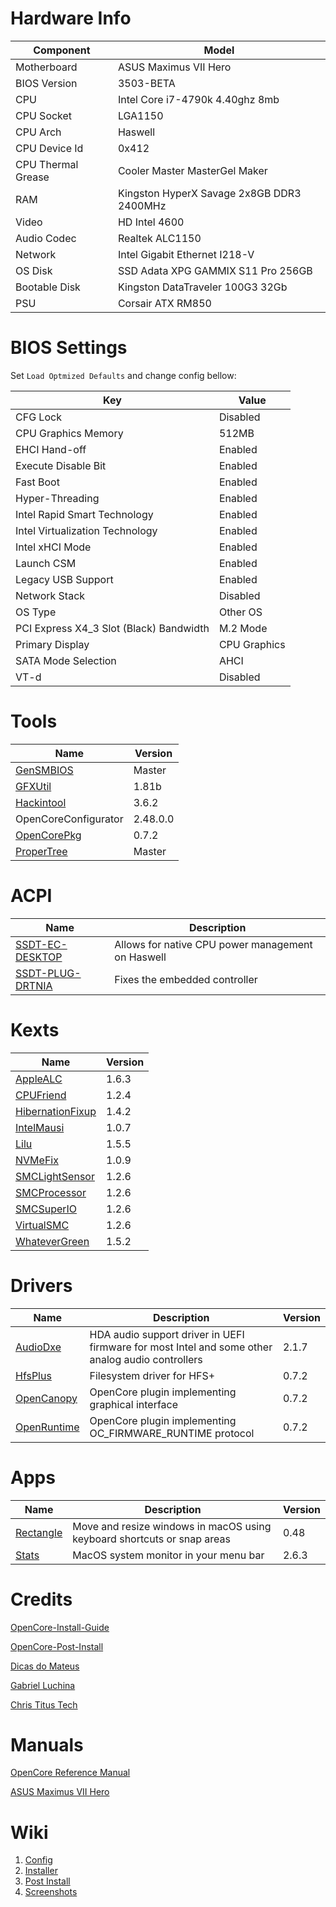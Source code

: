 # Hardware Info

| Component          | Model                                     |
| ------------------ | ----------------------------------------- |
| Motherboard        | ASUS Maximus VII Hero                     |
| BIOS Version       | 3503-BETA                                 |
| CPU                | Intel Core i7-4790k 4.40ghz 8mb           |
| CPU Socket         | LGA1150                                   |
| CPU Arch           | Haswell                                   |
| CPU Device Id      | 0x412                                     |
| CPU Thermal Grease | Cooler Master MasterGel Maker             |
| RAM                | Kingston HyperX Savage 2x8GB DDR3 2400MHz |
| Video              | HD Intel 4600                             |
| Audio Codec        | Realtek ALC1150                           |
| Network            | Intel Gigabit Ethernet I218-V             |
| OS Disk            | SSD Adata XPG GAMMIX S11 Pro 256GB        |
| Bootable Disk      | Kingston DataTraveler 100G3 32Gb          |
| PSU                | Corsair ATX RM850                         |

# BIOS Settings

Set `Load Optmized Defaults` and change config bellow:

| Key                                     | Value        |
| --------------------------------------- | ------------ |
| CFG Lock                                | Disabled     |
| CPU Graphics Memory                     | 512MB        |
| EHCI Hand-off                           | Enabled      |
| Execute Disable Bit                     | Enabled      |
| Fast Boot                               | Enabled      |
| Hyper-Threading                         | Enabled      |
| Intel Rapid Smart Technology            | Enabled      |
| Intel Virtualization Technology         | Enabled      |
| Intel xHCI Mode                         | Enabled      |
| Launch CSM                              | Enabled      |
| Legacy USB Support                      | Enabled      |
| Network Stack                           | Disabled     |
| OS Type                                 | Other OS     |
| PCI Express X4_3 Slot (Black) Bandwidth | M.2 Mode     |
| Primary Display                         | CPU Graphics |
| SATA Mode Selection                     | AHCI         |
| VT-d                                    | Disabled     |

# Tools

| Name                                                               | Version  |
| ------------------------------------------------------------------ | -------- |
| [GenSMBIOS](https://github.com/corpnewt/GenSMBIOS)                 | Master   |
| [GFXUtil](https://github.com/acidanthera/gfxutil/releases)         | 1.81b    |
| [Hackintool](https://github.com/headkaze/Hackintool/releases)      | 3.6.2    |
| OpenCoreConfigurator                                               | 2.48.0.0 |
| [OpenCorePkg](https://github.com/acidanthera/OpenCorePkg/releases) | 0.7.2    |
| [ProperTree](https://github.com/corpnewt/ProperTree)               | Master   |

# ACPI

| Name                                                                                                                                     | Description                                       |
| ---------------------------------------------------------------------------------------------------------------------------------------- | ------------------------------------------------- |
| [SSDT-EC-DESKTOP](https://github.com/dortania/Getting-Started-With-ACPI/blob/master/extra-files/compiled/SSDT-EC-DESKTOP.aml?raw=true)   | Allows for native CPU power management on Haswell |
| [SSDT-PLUG-DRTNIA](https://github.com/dortania/Getting-Started-With-ACPI/blob/master/extra-files/compiled/SSDT-PLUG-DRTNIA.aml?raw=true) | Fixes the embedded controller                     |

# Kexts

| Name                                                                         | Version |
| ---------------------------------------------------------------------------- | ------- |
| [AppleALC](https://github.com/acidanthera/AppleALC/releases)                 | 1.6.3   |
| [CPUFriend](https://github.com/acidanthera/CPUFriend/releases)               | 1.2.4   |
| [HibernationFixup](https://github.com/acidanthera/HibernationFixup/releases) | 1.4.2   |
| [IntelMausi](https://github.com/acidanthera/IntelMausi/releases)             | 1.0.7   |
| [Lilu](https://github.com/acidanthera/Lilu/releases)                         | 1.5.5   |
| [NVMeFix](https://github.com/acidanthera/NVMeFix/releases)                   | 1.0.9   |
| [SMCLightSensor](https://github.com/acidanthera/virtualsmc/releases)         | 1.2.6   |
| [SMCProcessor](https://github.com/acidanthera/virtualsmc/releases)           | 1.2.6   |
| [SMCSuperIO](https://github.com/acidanthera/virtualsmc/releases)             | 1.2.6   |
| [VirtualSMC](https://github.com/acidanthera/virtualsmc/releases)             | 1.2.6   |
| [WhateverGreen](https://github.com/acidanthera/whatevergreen/releases)       | 1.5.2   |

# Drivers

| Name                                                                                            | Description                                                                                      | Version |
| ----------------------------------------------------------------------------------------------- | ------------------------------------------------------------------------------------------------ | ------- |
| [AudioDxe](https://github.com/acidanthera/AppleSupportPkg/releases)                             | HDA audio support driver in UEFI firmware for most Intel and some other analog audio controllers | 2.1.7   |
| [HfsPlus](https://github.com/acidanthera/OcBinaryData/blob/master/Drivers/HfsPlus.efi?raw=true) | Filesystem driver for HFS+                                                                       | 0.7.2   |
| [OpenCanopy](https://github.com/acidanthera/OpenCorePkg/releases)                               | OpenCore plugin implementing graphical interface                                                 | 0.7.2   |
| [OpenRuntime](https://github.com/acidanthera/OpenCorePkg/releases)                              | OpenCore plugin implementing OC_FIRMWARE_RUNTIME protocol                                        | 0.7.2   |

# Apps

| Name                                               | Description                                                             | Version |
| -------------------------------------------------- | ----------------------------------------------------------------------- | ------- |
| [Rectangle](https://rectangleapp.com)              | Move and resize windows in macOS using keyboard shortcuts or snap areas | 0.48    |
| [Stats](https://github.com/exelban/stats/releases) | MacOS system monitor in your menu bar                                   | 2.6.3   |

# Credits

[OpenCore-Install-Guide](https://dortania.github.io/OpenCore-Install-Guide/config.plist/haswell.html)

[OpenCore-Post-Install](https://github.com/dortania/OpenCore-Post-Install)

[Dicas do Mateus](https://youtu.be/5kUQ4_juA5w)

[Gabriel Luchina](https://www.youtube.com/watch?v=vaUy_2hFbso)

[Chris Titus Tech](https://www.youtube.com/watch?v=eUnVzJsINCI)

# Manuals

[OpenCore Reference Manual](https://dortania.github.io/docs/latest/Configuration.html)

[ASUS Maximus VII Hero](./manual/MAXIMUS_VII_HERO_V2.pdf)

# Wiki

1. [Config](./wiki/1-config.md)
2. [Installer](./wiki/2-installer.md)
3. [Post Install](./wiki/3-post-install.md)
4. [Screenshots](./wiki/4-screenshots.md)
